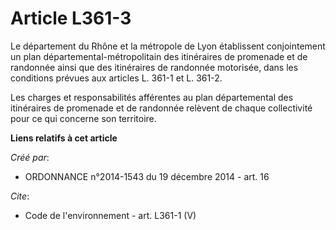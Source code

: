 # Article L361-3

Le département du Rhône et la métropole de Lyon établissent conjointement un plan départemental-métropolitain des itinéraires
de promenade et de randonnée ainsi que des itinéraires de randonnée motorisée, dans les conditions prévues aux articles L.
361-1 et L. 361-2.

Les charges et responsabilités afférentes au plan départemental des itinéraires de promenade et de randonnée relèvent de
chaque collectivité pour ce qui concerne son territoire.

**Liens relatifs à cet article**

_Créé par_:

  - ORDONNANCE n°2014-1543 du 19 décembre 2014 - art. 16

_Cite_:

  - Code de l'environnement - art. L361-1 (V)
